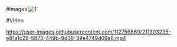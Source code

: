 #images
![1](https://user-images.githubusercontent.com/112756669/211200232-9db20caf-4616-4b1a-80d2-528dfcfad658.jpeg)





#Video


https://user-images.githubusercontent.com/112756669/211303235-e81a1c29-5873-449b-9d36-39e4749d09a8.mp4


